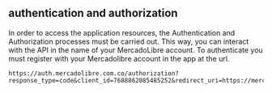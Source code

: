 
## authentication and authorization

In order to access the application resources, the Authentication and Authorization processes must be carried out. This way, you can interact with the API in the name of your MercadoLibre account.
To authenticate you must register with your Mercadolibre account in the app at the url.

````https
https://auth.mercadolibre.com.co/authorization?response_type=code&client_id=7688862085485252&redirect_uri=https://mercadolibrecomparator.com

````
